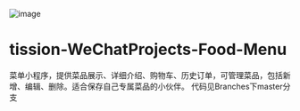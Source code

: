 ![image](https://github.com/user-attachments/assets/0fbb2fed-8438-4713-a4b1-5fb6f70242d8)
# tission-WeChatProjects-Food-Menu
菜单小程序，提供菜品展示、详细介绍、购物车、历史订单，可管理菜品，包括新增、编辑、删除。适合保存自己专属菜品的小伙伴。
代码见Branches下master分支
